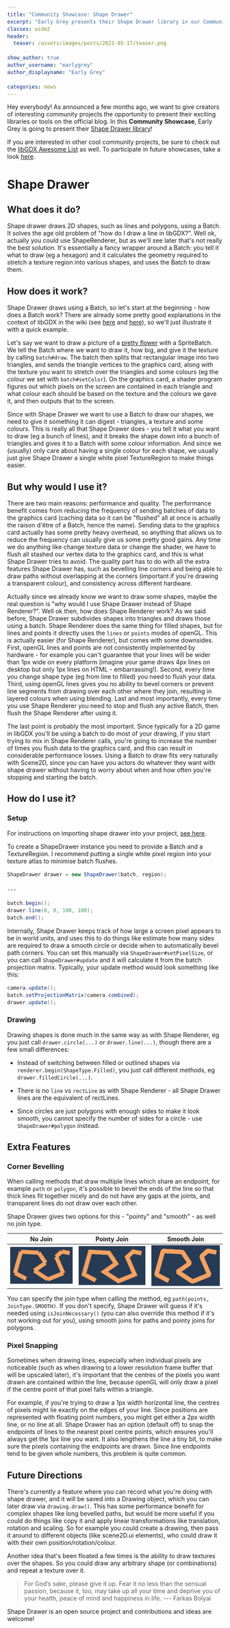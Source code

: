 ```yaml
---
title: "Community Showcase: Shape Drawer"
excerpt: "Early Grey presents their Shape Drawer library in our Community Showcase!"
classes: wide2
header:
  teaser: /assets/images/posts/2021-05-17/teaser.png

show_author: true
author_username: "earlygrey"
author_displayname: "Early Grey"

categories: news
---
```


 <div class="notice--primary">
   <p>
     Hey everybody! As announced a few months ago, we want to give creators of interesting community projects the opportunity to present their exciting libraries or tools on the official blog. In this <b>Community Showcase</b>, Early Grey is going to present their <a href="https://github.com/earlygrey/shapedrawer">Shape Drawer library</a>!
   </p>
   <p>
     If you are interested in other cool community projects, be sure to check out the <a href="https://github.com/rafaskb/awesome-libgdx#readme">libGDX Awesome List</a> as well. To participate in future showcases, take a look <a href="https://github.com/libgdx/libgdx.github.io/wiki/Community-Showcases">here</a>.
   </p>
 </div>

# Shape Drawer

## What does it do?

Shape drawer draws 2D shapes, such as lines and polygons, using a Batch. It solves the age old problem of "how do I draw a line in libGDX?". Well ok, actually you could use ShapeRenderer, but as we'll see later that's not really the best solution. It's essentially a fancy wrapper around a Batch: you tell it what to draw (eg a hexagon) and it calculates the geometry required to stretch a texture region into various shapes, and uses the Batch to draw them.

## How does it work?

Shape Drawer draws using a Batch, so let's start at the beginning - how does a Batch work? There are already some pretty good explanations in the context of libGDX in the wiki (see [here](/wiki/graphics/2d/spritebatch-textureregions-and-sprites) and [here](/wiki/graphics/opengl-utils/shaders)), so we'll just illustrate it with a quick example.

Let's say we want to draw a picture of a [pretty flower](https://duckduckgo.com/?t=canonical&q=pretty+flower&iax=images&ia=images) with a SpriteBatch. We tell the Batch where we want to draw it, how big, and give it the texture by calling `batch#draw`. The batch then splits that rectangular image into two triangles, and sends the triangle vertices to the graphics card, along with the texture you want to stretch over the triangles and some colours (eg the colour we set with `batch#setColor`). On the graphics card, a shader program figures out which pixels on the screen are contained in each triangle and what colour each should be based on the texture and the colours we gave it, and then outputs that to the screen.

Since with Shape Drawer we want to use a Batch to draw our shapes, we need to give it something it can digest - triangles, a texture and some colours. This is really all that Shape Drawer does - you tell it what you want to draw (eg a bunch of lines), and it breaks the shape down into a bunch of triangles and gives it to a Batch with some colour information. And since we (usually) only care about having a single colour for each shape, we usually just give Shape Drawer a single white pixel TextureRegion to make things easier.


## But why would I use it?
There are two main reasons: performance and quality. The performance benefit comes from reducing the frequency of sending batches of data to the graphics card (caching data so it can be "flushed" all at once is actually the raison d'être of a Batch, hence the name). Sending data to the graphics card actually has some pretty heavy overhead, so anything that allows us to reduce the frequency can usually give us some pretty good gains. Any time we do anything like change texture data or change the shader, we have to flush all stashed our vertex data to the graphics card, and this is what Shape Drawer tries to avoid. The quality part has to do with all the extra features Shape Drawer has, such as bevelling line corners and being able to draw paths without overlapping at the corners (important if you're drawing a transparent colour), and consistency across different hardware.

Actually since we already know we want to draw some shapes, maybe the real question is "why would I use Shape Drawer instead of Shape Renderer?". Well ok then, how does Shape Renderer work? As we said before, Shape Drawer subdivides shapes into triangles and draws those using a batch. Shape Renderer does the same thing for filled shapes, but for lines and points it  directly uses the `lines` or `points` modes of openGL. This is actually easier (for Shape Renderer), but comes with some downsides. First, openGL lines and points are not consistently implemented by hardware - for example you can't guarantee that your lines will be wider than 1px wide on every platform (imagine your game draws 4px lines on desktop but only 1px lines on HTML - embarrassing!). Second, every time you change shape type (eg from line to filled) you need to flush your data.   Third, using openGL lines gives you no ability to bevel corners or prevent line segments from drawing over each other where they join, resulting in layered colours when using blending. Last and most importantly, every time you use Shape Renderer you need to stop and flush any active Batch, then flush the Shape Renderer after using it.

The last point is probably the most important. Since typically for a 2D game in libGDX you'll be using a batch to do most of your drawing, if you start trying to mix in Shape Renderer calls, you're going to increase the number of times you flush data to the graphics card, and this can result in considerable performance losses. Using a Batch to draw fits very naturally with Scene2D, since you can have you actors do whatever they want with shape drawer without having to worry about when and how often you're stopping and starting the batch.


## How do I use it?

### Setup

For instructions on importing shape drawer into your project, [see here](https://github.com/earlygrey/shapedrawer#including-in-project).

To create a ShapeDrawer instance you need to provide a Batch and a TextureRegion. I recommend putting a single white pixel region into your texture atlas to minimise batch flushes.

```java
ShapeDrawer drawer = new ShapeDrawer(batch, region);

...

batch.begin();
drawer.line(0, 0, 100, 100);
batch.end();
```

Internally, Shape Drawer keeps track of how large a screen pixel appears to be in world units, and uses this to do things like estimate how many sides are required to draw a smooth circle or decide when to automatically bevel path corners. You can set this manually via `ShapeDrawer#setPixelSize`, or you can call `ShapeDrawer#update` and it will calculate it from the batch projection matrix. Typically, your update method would look something like this:
```java
camera.update();
batch.setProjectionMatrix(camera.combined);
drawer.update();
```

### Drawing
Drawing shapes is done much in the same way as with Shape Renderer, eg you just call `drawer.circle(...)` or `drawer.line(...)`, though there are a few small differences:

  - Instead of switching between filled or outlined shapes via `renderer.begin(ShapeType.Filled)`, you just call different methods, eg `drawer.filledCircle(...)`.

  - There is no `line` vs `rectLine` as with Shape Renderer - all Shape Drawer lines are the equivalent of rectLines.

  - Since circles are just polygons with enough sides to make it look smooth, you cannot specify the number of sides for a circle - use `ShapeDrawer#polygon` instead.

## Extra Features

### Corner Bevelling

When calling methods that draw multiple lines which share an endpoint, for example `path` or `polygon`, it's possible to bevel the ends of the line so that thick lines fit together nicely and do not have any gaps at the joints, and transparent lines do not draw over each other.

Shape Drawer gives two options for this - "pointy" and "smooth" - as well no join type.

No Join |  Pointy Join | Smooth Join
:-------------------------:|:-------------------------:|:-------------------------:
![](/assets/images/posts/2021-05-17/none.png)  |  ![](/assets/images/posts/2021-05-17/pointy.png) |  ![](/assets/images/posts/2021-05-17/smooth.png)

You can specify the join type when calling the method, eg `path(points, JoinType.SMOOTH)`. If you don't specify, Shape Drawer will guess if it's needed using `isJoinNecessary()` (you can also override this method if it's not working out for you), using smooth joins for paths and pointy joins for polygons.

### Pixel Snapping

Sometimes when drawing lines, especially when individual pixels are noticeable (such as when drawing to a lower resolution frame buffer that will be upscaled later), it's important that the centres of the pixels you want drawn are contained within the line, because openGL will only draw a pixel if the centre point of that pixel falls within a triangle.

For example, if you're trying to draw a 1px width horizontal line, the centres of pixels might lie exactly on the edges of your line. Since positions are represented with floating point numbers, you might get either a 2px width line, or no line at all. Shape Drawer has an option (default off) to snap the endpoints of lines to the nearest pixel centre points, which ensures you'll always get the 1px line you want. It also lengthens the line a tiny bit, to make sure the pixels containing the endpoints are drawn. Since line endpoints tend to be given whole numbers, this problem is quite common.

## Future Directions

There's currently a feature where you can record what you're doing with shape drawer, and it will be saved into a Drawing object, which you can later draw via `drawing.draw()`. This has some performance benefit for complex shapes like long bevelled paths, but would be more useful if you could do things like copy it and apply linear transformations like translation, rotation and scaling. So for example you could create a drawing, then pass it around to different objects (like scene2D.ui elements), who could draw it with their own position/rotation/colour.

Another idea that's been floated a few times is the ability to draw textures over the shapes. So you could draw any arbitrary shape (or combinations) and repeat a texture over it.

> For God’s sake, please give it up. Fear it no less than the sensual passion, because it, too, may take up all your time and deprive you of your health, peace of mind and happiness in life.
> --- Farkas Bolyai

Shape Drawer is an open source project and contributions and ideas are welcome!
